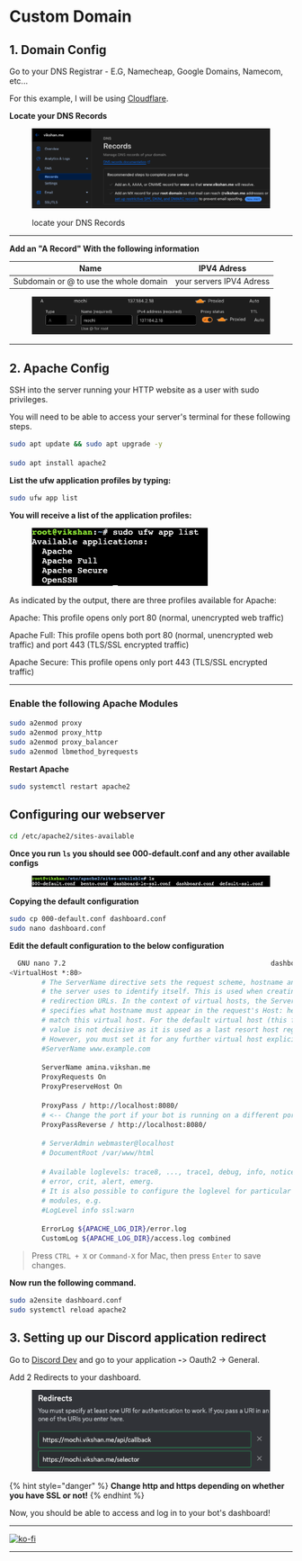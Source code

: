 # Custom Domain

## 1. Domain Config <a href="#heading-1" id="heading-1"></a>

Go to your DNS Registrar - E.G, Namecheap, Google Domains, Namecom, etc...

For this example, I will be using [Cloudflare](https://dash.cloudflare.com/).

**Locate your DNS Records**

<figure><img src="../../../.gitbook/assets/image (2).png" alt=""><figcaption><p>locate your DNS Records</p></figcaption></figure>

***

**Add an "A Record" With the following information**

| Name                                   | IPV4 Adress              |
| -------------------------------------- | ------------------------ |
| Subdomain or @ to use the whole domain | your servers IPV4 Adress |

<figure><img src="../../../.gitbook/assets/image (3).png" alt=""><figcaption></figcaption></figure>

***

## 2. Apache Config <a href="#heading-4" id="heading-4"></a>

SSH into the server running your HTTP website as a user with sudo privileges.

You will need to be able to access your server's terminal for these following steps.

```bash
sudo apt update && sudo apt upgrade -y

sudo apt install apache2
```

**List the ufw application profiles by typing:**

```bash
sudo ufw app list
```

**You will receive a list of the application profiles:**

<figure><img src="../../../.gitbook/assets/image (6).png" alt=""><figcaption></figcaption></figure>

As indicated by the output, there are three profiles available for Apache:

Apache: This profile opens only port 80 (normal, unencrypted web traffic)

Apache Full: This profile opens both port 80 (normal, unencrypted web traffic) and port 443 (TLS/SSL encrypted traffic)

Apache Secure: This profile opens only port 443 (TLS/SSL encrypted traffic)

***

### **Enable the following Apache Modules** <a href="#heading-5" id="heading-5"></a>

```bash
sudo a2enmod proxy
sudo a2enmod proxy_http
sudo a2enmod proxy_balancer
sudo a2enmod lbmethod_byrequests
```

**Restart Apache**

```bash
sudo systemctl restart apache2
```

## **Configuring our webserver** <a href="#heading-6" id="heading-6"></a>

```bash
cd /etc/apache2/sites-available
```

**Once you run `ls` you should see 000-default.conf and any other available configs**

<figure><img src="../../../.gitbook/assets/image (7).png" alt=""><figcaption></figcaption></figure>

**Copying the default configuration**

```bash
sudo cp 000-default.conf dashboard.conf
sudo nano dashboard.conf
```

**Edit the default configuration to the below configuration**

```bash
  GNU nano 7.2                                                   dashboard.conf                                                             
<VirtualHost *:80>
        # The ServerName directive sets the request scheme, hostname and port that
        # the server uses to identify itself. This is used when creating
        # redirection URLs. In the context of virtual hosts, the ServerName
        # specifies what hostname must appear in the request's Host: header to
        # match this virtual host. For the default virtual host (this file) this
        # value is not decisive as it is used as a last resort host regardless.
        # However, you must set it for any further virtual host explicitly.
        #ServerName www.example.com

        ServerName amina.vikshan.me
        ProxyRequests On
        ProxyPreserveHost On

        ProxyPass / http://localhost:8080/
        # <-- Change the port if your bot is running on a different port
        ProxyPassReverse / http://localhost:8080/

        # ServerAdmin webmaster@localhost
        # DocumentRoot /var/www/html

        # Available loglevels: trace8, ..., trace1, debug, info, notice, warn,
        # error, crit, alert, emerg.
        # It is also possible to configure the loglevel for particular
        # modules, e.g.
        #LogLevel info ssl:warn

        ErrorLog ${APACHE_LOG_DIR}/error.log
        CustomLog ${APACHE_LOG_DIR}/access.log combined
```

> Press `CTRL + X` or `Command-X` for Mac, then press `Enter` to save changes.

**Now run the following command.**

```bash
sudo a2ensite dashboard.conf
sudo systemctl reload apache2
```

## 3. **Setting up our Discord application redirect** <a href="#heading-7" id="heading-7"></a>

Go to [Discord Dev](https://facebook.com/developers/applications) and go to your application **-**> Oauth2 -> General.

Add 2 Redirects to your dashboard.

<figure><img src="../../../.gitbook/assets/image (8).png" alt=""><figcaption></figcaption></figure>

{% hint style="danger" %}
**Change http and https depending on whether you have SSL or not!**
{% endhint %}

Now, you should be able to access and log in to your bot's dashboard!

***

[![ko-fi](https://ko-fi.com/img/githubbutton\_sm.svg)](https://ko-fi.com/vikshan)

***
